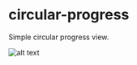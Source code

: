 # circular-progress
Simple circular progress view.

![alt text](https://github.com/naz013/circular-progress/ezgif.com-crop.gif "Circular progress")
